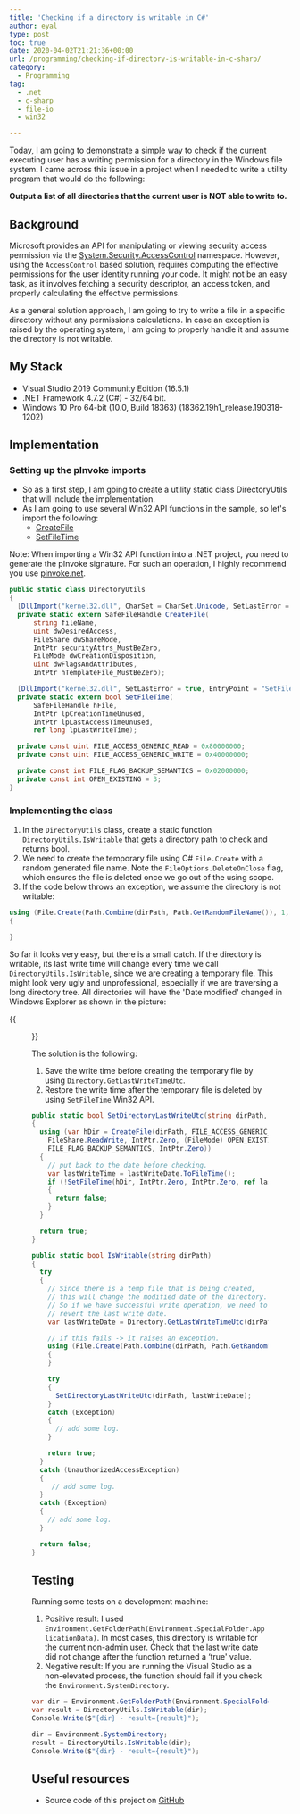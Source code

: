```yaml
---
title: 'Checking if a directory is writable in C#'
author: eyal
type: post
toc: true
date: 2020-04-02T21:21:36+00:00
url: /programming/checking-if-directory-is-writable-in-c-sharp/
category:
  - Programming
tag:
  - .net
  - c-sharp
  - file-io
  - win32

---
```

Today, I am going to demonstrate a simple way to check if the current executing user has a writing permission for a directory in the Windows file system. I came across this issue in a project when I needed to write a utility program that would do the following: 

**Output a list of all directories that the current user is NOT able to write to.**

## Background

Microsoft provides an API for manipulating or viewing security access permission via the [System.Security.AccessControl](https://docs.microsoft.com/en-us/dotnet/api/system.security.accesscontrol?view=netframework-4.8)</a> namespace. However, using the ```AccessControl``` based solution, requires computing the effective permissions for the user identity running your code. It might not be an easy task, as it involves fetching a security descriptor, an access token, and properly calculating the effective permissions.

As a general solution approach, I am going to try to write a file in a specific directory without any permissions calculations. In case an exception is raised by the operating system, I am going to properly handle it and assume the directory is not writable.

## My Stack

  * Visual Studio 2019 Community Edition (16.5.1)
  * .NET Framework 4.7.2 (C#) - 32/64 bit.
  * Windows 10 Pro 64-bit (10.0, Build 18363) (18362.19h1_release.190318-1202)

## Implementation

### Setting up the pInvoke imports

* So as a first step, I am going to create a utility static class DirectoryUtils that will include the implementation.
* As I am going to use several Win32 API functions in the sample, so let's import the following: 
  - [CreateFile](https://docs.microsoft.com/en-us/windows/win32/api/fileapi/nf-fileapi-createfilea)
  - [SetFileTime](https://docs.microsoft.com/en-us/windows/win32/api/fileapi/nf-fileapi-setfiletime)

Note: When importing a Win32 API function into a .NET project, you need to generate the pInvoke signature. For such an operation, I highly recommend you use [pinvoke.net](https://www.pinvoke.net).

```C#
public static class DirectoryUtils
{
  [DllImport("kernel32.dll", CharSet = CharSet.Unicode, SetLastError = true)]
  private static extern SafeFileHandle CreateFile(
      string fileName,
      uint dwDesiredAccess,
      FileShare dwShareMode,
      IntPtr securityAttrs_MustBeZero,
      FileMode dwCreationDisposition,
      uint dwFlagsAndAttributes,
      IntPtr hTemplateFile_MustBeZero);

  [DllImport("kernel32.dll", SetLastError = true, EntryPoint = "SetFileTime", ExactSpelling = true)]
  private static extern bool SetFileTime(
      SafeFileHandle hFile,
      IntPtr lpCreationTimeUnused,
      IntPtr lpLastAccessTimeUnused,
      ref long lpLastWriteTime);

  private const uint FILE_ACCESS_GENERIC_READ = 0x80000000;
  private const uint FILE_ACCESS_GENERIC_WRITE = 0x40000000;

  private const int FILE_FLAG_BACKUP_SEMANTICS = 0x02000000;
  private const int OPEN_EXISTING = 3;
}
```

### Implementing the class

1. In the ```DirectoryUtils``` class, create a static function ```DirectoryUtils.IsWritable``` that gets a directory path to check and returns bool.
2. We need to create the temporary file using C# ```File.Create``` with a random generated file name. Note the ```FileOptions.DeleteOnClose``` flag, which ensures the file is deleted once we go out of the using scope.
3. If the code below throws an exception, we assume the directory is not writable:

```C#
using (File.Create(Path.Combine(dirPath, Path.GetRandomFileName()), 1, FileOptions.DeleteOnClose))
{

}
```
    
So far it looks very easy, but there is a small catch. If the directory is writable, its last write time will change every time we call ```DirectoryUtils.IsWritable```, since we are creating a temporary file. This might look very ugly and unprofessional, especially if we are traversing a long directory tree. All directories will have the 'Date modified' changed in Windows Explorer as shown in the picture:

{{<figure width="300" height="97" class="alignright" src="/wp-content/uploads/2020/04/windows-explorer-300x97.png" caption="Windows File Explorer">}}

The solution is the following:

1. Save the write time before creating the temporary file by using ```Directory.GetLastWriteTimeUtc```.
2. Restore the write time after the temporary file is deleted by using ```SetFileTime``` Win32 API.
    
```C#
public static bool SetDirectoryLastWriteUtc(string dirPath, DateTime lastWriteDate)
{
  using (var hDir = CreateFile(dirPath, FILE_ACCESS_GENERIC_READ | FILE_ACCESS_GENERIC_WRITE,
    FileShare.ReadWrite, IntPtr.Zero, (FileMode) OPEN_EXISTING,
    FILE_FLAG_BACKUP_SEMANTICS, IntPtr.Zero))
  {
    // put back to the date before checking.
    var lastWriteTime = lastWriteDate.ToFileTime();
    if (!SetFileTime(hDir, IntPtr.Zero, IntPtr.Zero, ref lastWriteTime))
    {
      return false;
    }
  }

  return true;
}

public static bool IsWritable(string dirPath)
{
  try
  {
    // Since there is a temp file that is being created,
    // this will change the modified date of the directory.
    // So if we have successful write operation, we need to
    // revert the last write date.
    var lastWriteDate = Directory.GetLastWriteTimeUtc(dirPath);

    // if this fails -> it raises an exception.
    using (File.Create(Path.Combine(dirPath, Path.GetRandomFileName()), 1, FileOptions.DeleteOnClose))
    {
    }

    try
    {
      SetDirectoryLastWriteUtc(dirPath, lastWriteDate);
    }
    catch (Exception)
    {
      // add some log.
    }

    return true;
  }
  catch (UnauthorizedAccessException)
  {
     // add some log.
  }
  catch (Exception)
  {
    // add some log.
  }

  return false;
}
```
    
## Testing

Running some tests on a development machine:

1. Positive result: I used ```Environment.GetFolderPath(Environment.SpecialFolder.ApplicationData)```. In most cases, this directory is writable for the current non-admin user. Check that the last write date did not change after the function returned a &#8216;true' value.
2. Negative result: If you are running the Visual Studio as a non-elevated process, the function should fail if you check the ```Environment.SystemDirectory```.
    
```C#
var dir = Environment.GetFolderPath(Environment.SpecialFolder.ApplicationData);
var result = DirectoryUtils.IsWritable(dir);
Console.Write($"{dir} - result={result}");

dir = Environment.SystemDirectory;
result = DirectoryUtils.IsWritable(dir);
Console.Write($"{dir} - result={result}");
```
    
## Useful resources
* Source code of this project on [GitHub](https://github.com/eyalmolad/gotask/tree/master/IO/DirectoryWritable)